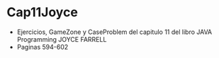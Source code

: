 # Cap11Joyce
- Ejercicios, GameZone y CaseProblem del capitulo 11 del libro JAVA Programming JOYCE FARRELL
- Paginas 594-602
